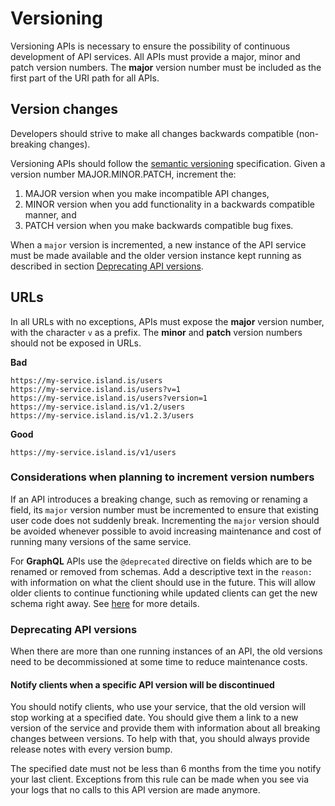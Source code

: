 # Versioning

Versioning APIs is necessary to ensure the possibility of continuous development of API services. All APIs must provide a major, minor and patch version numbers. The **major** version number must be included as the first part of the URI path for all APIs.

## Version changes

Developers should strive to make all changes backwards compatible (non-breaking changes).

Versioning APIs should follow the [semantic versioning](https://semver.org/) specification. Given a version number MAJOR.MINOR.PATCH, increment the:

1. MAJOR version when you make incompatible API changes,
2. MINOR version when you add functionality in a backwards compatible manner, and
3. PATCH version when you make backwards compatible bug fixes.

When a `major` version is incremented, a new instance of the API service must be 
made available and the older version instance kept running as described in section 
[Deprecating API versions](#deprecating-api-versions).

## URLs

In all URLs with no exceptions, APIs must expose the **major** version number, with the character `v` as a prefix. The **minor** and **patch** version numbers should not be exposed in URLs.

**Bad**

```text
https://my-service.island.is/users
https://my-service.island.is/users?v=1
https://my-service.island.is/users?version=1
https://my-service.island.is/v1.2/users
https://my-service.island.is/v1.2.3/users
```

**Good**

```text
https://my-service.island.is/v1/users
```

### Considerations when planning to increment version numbers

If an API introduces a breaking change, such as removing or renaming a field, its `major` version number must be incremented to ensure that existing user code does not suddenly break. Incrementing the `major` version should be avoided whenever possible to avoid increasing maintenance and cost of running many versions of the same service.

For **GraphQL** APIs use the `@deprecated` directive on fields which are to be renamed or removed from schemas. Add a descriptive text in the `reason:` with information on what the client should use in the future. This will allow older clients to continue functioning while updated clients can get the new schema right away. See [here](https://www.netlify.com/blog/2020/01/21/advice-from-a-graphql-expert/#designing-a-schema-that-is-easy-to-evolve) for more details.

### Deprecating API versions

When there are more than one running instances of an API, the old versions need to be decommissioned at some time to reduce maintenance costs.

#### Notify clients when a specific API version will be discontinued

You should notify clients, who use your service, that the old version will stop working at a specified date. You should give them a link to a new version of the service and provide them with information about all breaking changes between versions. To help with that, you should always provide release notes with every version bump.

The specified date must not be less than 6 months from the time you notify your last client. Exceptions from this rule can be made when you see via your logs that no calls to this API version are made anymore.
